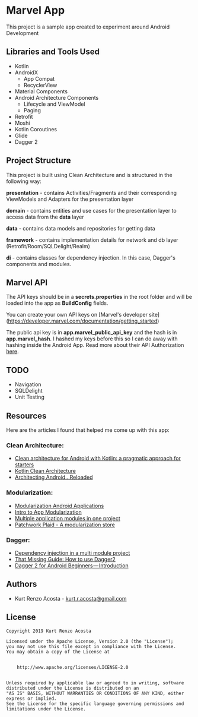 # Marvel App

This project is a sample app created to experiment around Android Development

## Libraries and Tools Used

- Kotlin
- AndroidX
    - App Compat
    - RecyclerView
- Material Components
- Android Architecture Components
    - Lifecycle and ViewModel
    - Paging
- Retrofit
- Moshi
- Kotlin Coroutines
- Glide
- Dagger 2

## Project Structure

This project is built using Clean Architecture and is structured in the following way:

**presentation** - contains Activities/Fragments and their corresponding ViewModels and Adapters for the presentation layer

**domain** - contains entities and use cases for the presentation layer to access data from the **data** layer

**data** -  contains data models and repositories for getting data

**framework** - contains implementation details for network and db layer (Retrofit/Room/SQLDelight/Realm)

**di** - contains classes for dependency injection. In this case, Dagger's components and modules.


## Marvel API

The API keys should be in a **secrets.properties** in the root folder and will be loaded into the app as **BuildConfig** fields.

You can create your own API keys on [Marvel's developer site] (https://developer.marvel.com/documentation/getting_started)

The public api key is in **app.marvel\_public\_api\_key** and the hash is in **app.marvel\_hash**. I hashed my keys before this so I can do away with hashing inside the Android App. Read more about their API Authorization [here](https://developer.marvel.com/documentation/authorization).

## TODO

- Navigation
- SQLDelight
- Unit Testing


## Resources

Here are the articles I found that helped me come up with this app:

### Clean Architecture:
- [Clean architecture for Android with Kotlin: a pragmatic approach for starters](https://antonioleiva.com/clean-architecture-android)
- [Kotlin Clean Architecture](https://proandroiddev.com/kotlin-clean-architecture-1ad42fcd97fa)
- [Architecting Android...Reloaded](https://fernandocejas.com/2018/05/07/architecting-android-reloaded/)

### Modularization:
- [Modularization Android Applications](https://medium.com/google-developer-experts/modularizing-android-applications-9e2d18f244a0)
- [Intro to App Modularization](https://proandroiddev.com/intro-to-app-modularization-42411e4c421e)
- [Multiple application modules in one project](https://medium.com/mindorks/multiple-application-modules-in-one-android-project-36e86ceb8a9)
- [Patchwork Plaid - A modularization store](https://medium.com/androiddevelopers/a-patchwork-plaid-monolith-to-modularized-app-60235d9f212e)

### Dagger:
- [Dependency injection in a multi module project](https://medium.com/androiddevelopers/dependency-injection-in-a-multi-module-project-1a09511c14b7)
- [That Missing Guide: How to use Dagger2](https://medium.com/@Zhuinden/that-missing-guide-how-to-use-dagger2-ef116fbea97)
- [Dagger 2 for Android Beginners — Introduction](https://medium.com/@harivigneshjayapalan/dagger-2-for-android-beginners-introduction-be6580cb3edb)

## Authors

- Kurt Renzo Acosta - [kurt.r.acosta@gmail.com](mailto:kurt.r.acosta@gmail.com)

## License


    Copyright 2019 Kurt Renzo Acosta

    Licensed under the Apache License, Version 2.0 (the "License");
    you may not use this file except in compliance with the License.
    You may obtain a copy of the License at


        http://www.apache.org/licenses/LICENSE-2.0


    Unless required by applicable law or agreed to in writing, software
    distributed under the License is distributed on an 
    "AS IS" BASIS, WITHOUT WARRANTIES OR CONDITIONS OF ANY KIND, either express or implied. 
    See the License for the specific language governing permissions and
    limitations under the License.
